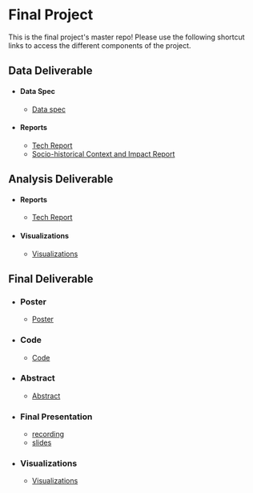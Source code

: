 # Final Project
This is the final project's master repo! Please use the following shortcut links to access the different components of the project.

## Data Deliverable ##

- #### Data Spec ####
  - [Data spec](data_deliverable/data/)

- #### Reports ####
  - [Tech Report](data_deliverable/reports/tech_report/README.md)
  - [Socio-historical Context and Impact Report](data_deliverable/reports/social_impact_report/README.md)


## Analysis Deliverable ##

- #### Reports ####
  - [Tech Report](analysis_deliverable/tech_report/README.md)

- #### Visualizations ####
  - [Visualizations](analysis_deliverable/visualizations)


## Final Deliverable ##

- ### Poster ###
  - [Poster](final_deliverable/poster/poster.pdf)

- ### Code ###
  - [Code](final_deliverable/code/)<br/>


- ### Abstract ###
  - [Abstract](final_deliverable/abstract/abstract.pdf)

- ### Final Presentation ###
  - [recording](https://drive.google.com/file/d/1K3-Cy-MBJhvEVFt4opxBBsw7lN68xvX-/view?usp=sharing)
  - [slides](final_deliverable/poster/poster.pdf)

- ### Visualizations ###
  - [Visualizations](final_deliverable/visualizations/README.md)